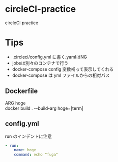 # circleCI-practice
circleCI practice
# Tips
- .circleci/config.yml に書く.yamlはNG
- jobsは別々のコンテナで行う
- docker-compose config 変数補って表示してくれる
- docker-compose は yml ファイルからの相対パス
## Dockerfile
ARG hoge  
docker build . --build-arg hoge=[term]

## config.yml
run のインデントに注意
```yaml
- run:
    name: hoge
    command: echo "fuga"
```